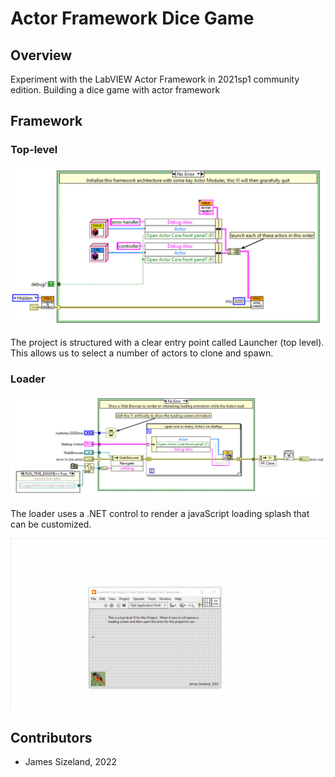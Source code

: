 # Actor Framework Dice Game

## Overview

Experiment with the LabVIEW Actor Framework in 2021sp1 community edition.  Building a dice game with actor framework

## Framework

### Top-level

![top-level](./doc/toplevel.png)

The project is structured with a clear entry point called Launcher (top level).  This allows us to select a number of actors to clone and spawn.

### Loader

![loader](./doc/loader.png)

The loader uses a .NET control to render a javaScript loading splash that can be customized.

![loader](./doc/loader.gif)

## Contributors

- James Sizeland, 2022
